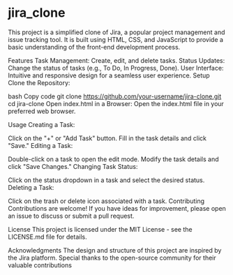 # jira_clone

This project is a simplified clone of Jira, a popular project management and issue tracking tool. It is built using HTML, CSS, and JavaScript to provide a basic understanding of the front-end development process.

Features
Task Management: Create, edit, and delete tasks.
Status Updates: Change the status of tasks (e.g., To Do, In Progress, Done).
User Interface: Intuitive and responsive design for a seamless user experience.
Setup
Clone the Repository:

bash
Copy code
git clone https://github.com/your-username/jira-clone.git
cd jira-clone
Open index.html in a Browser:
Open the index.html file in your preferred web browser.

Usage
Creating a Task:

Click on the "+" or "Add Task" button.
Fill in the task details and click "Save."
Editing a Task:

Double-click on a task to open the edit mode.
Modify the task details and click "Save Changes."
Changing Task Status:

Click on the status dropdown in a task and select the desired status.
Deleting a Task:

Click on the trash or delete icon associated with a task.
Contributing
Contributions are welcome! If you have ideas for improvement, please open an issue to discuss or submit a pull request.

License
This project is licensed under the MIT License - see the LICENSE.md file for details.

Acknowledgments
The design and structure of this project are inspired by the Jira platform.
Special thanks to the open-source community for their valuable contributions
